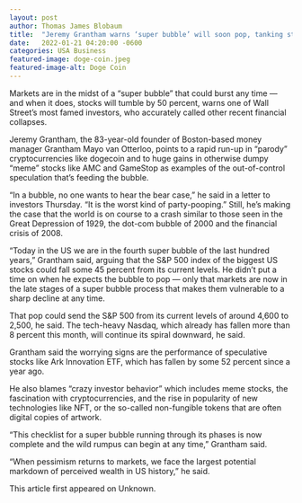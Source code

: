 ```yaml
---
layout: post 
author: Thomas James Blobaum 
title:  "Jeremy Grantham warns ‘super bubble’ will soon pop, tanking stocks 50 percent"
date:   2022-01-21 04:20:00 -0600
categories: USA Business
featured-image: doge-coin.jpeg
featured-image-alt: Doge Coin
---
```

Markets are in the midst of a “super bubble” that could burst any time — and when it does, stocks will tumble by 50 percent, warns one of Wall Street’s most famed investors, who accurately called other recent financial collapses.

Jeremy Grantham, the 83-year-old founder of Boston-based money manager Grantham Mayo van Otterloo, points to a rapid run-up in “parody” cryptocurrencies like dogecoin and to huge gains in otherwise dumpy “meme” stocks like AMC and GameStop as examples of the out-of-control speculation that’s feeding the bubble.

“In a bubble, no one wants to hear the bear case,” he said in a letter to investors Thursday. “It is the worst kind of party-pooping.” Still, he’s making the case that the world is on course to a crash similar to those seen in the Great Depression of 1929, the dot-com bubble of 2000 and the financial crisis of 2008.

“Today in the US we are in the fourth super bubble of the last hundred years,” Grantham said, arguing that the S&P 500 index of the biggest US stocks could fall some 45 percent from its current levels. He didn’t put a time on when he expects the bubble to pop — only that markets are now in the late stages of a super bubble process that makes them vulnerable to a sharp decline at any time.

That pop could send the S&P 500 from its current levels of around 4,600 to 2,500, he said. The tech-heavy Nasdaq, which already has fallen more than 8 percent this month, will continue its spiral downward, he said.

Grantham said the worrying signs are the performance of speculative stocks like Ark Innovation ETF, which has fallen by some 52 percent since a year ago.

He also blames “crazy investor behavior” which includes meme stocks, the fascination with cryptocurrencies, and the rise in popularity of new technologies like NFT, or the so-called non-fungible tokens that are often digital copies of artwork.

“This checklist for a super bubble running through its phases is now complete and the wild rumpus can begin at any time,” Grantham said.

“When pessimism returns to markets, we face the largest potential markdown of perceived wealth in US history,” he said.

This article first appeared on Unknown. 

<a href="http://thenewworldpost.com/" data-iframely-url></a>
